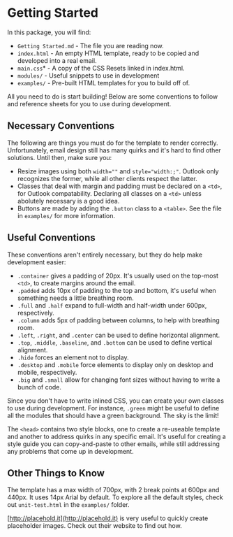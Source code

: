 # Getting Started
In this package, you will find:
* `Getting Started.md` - The file you are reading now.
* `index.html` - An empty HTML template, ready to be copied and developed into a real email.
* `main.css`* - A copy of the CSS Resets linked in index.html.
* `modules/` - Useful snippets to use in development
* `examples/` - Pre-built HTML templates for you to build off of.

All you need to do is start building! Below are some conventions to follow and reference sheets for you to use during development.

## Necessary Conventions
The following are things you must do for the template to render correctly. Unfortunately, email design still has many quirks and it's hard to find other solutions. Until then, make sure you:
* Resize images using both `width=""` and `style="width:;"`. Outlook only recognizes the former, while all other clients respect the latter.
* Classes that deal with margin and padding must be declared on a `<td>`, for Outlook compatability. Declaring all classes on a `<td>` unless abolutely necessary is a good idea. 
* Buttons are made by adding the `.button` class to a `<table>`. See the file in `examples/` for more information.

## Useful Conventions
These conventions aren't entirely necessary, but they do help make development easier:

* `.container` gives a padding of 20px. It's usually used on the top-most `<td>`, to create margins around the email.
* `.padded` adds 10px of padding to the top and bottom, it's useful when something needs a little breathing room.
* `.full` and `.half` expand to full-width and half-width under 600px, respectively.
* `.column` adds 5px of padding between columns, to help with breathing room.
* `.left`, `.right`, and `.center` can be used to define horizontal alignment.
* `.top`, `.middle`, `.baseline`, and `.bottom` can be used to define vertical alignment.
* `.hide` forces an element not to display.
* `.desktop` and `.mobile` force elements to display only on desktop and mobile, respectively.
* `.big` and `.small` allow for changing font sizes without having to write a bunch of code.

Since you don't have to write inlined CSS, you can create your own classes to use during development. For instance, `.green` might be useful to define all the modules that should have a green background. The sky is the limit!

The `<head>` contains two style blocks, one to create a re-useable template and another to address quirks in any specific email. It's useful for creating a style guide you can copy-and-paste to other emails, while still addressing any problems that come up in development.

## Other Things to Know

The template has a max width of 700px, with 2 break points at 600px and 440px. It uses 14px Arial by default. To explore all the default styles, check out `unit-test.html` in the `examples/` folder.

[http://placehold.it](http://placehold.it) is very useful to quickly create placeholder images. Check out their website to find out how.
 


